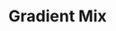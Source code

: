 ---
tag: m0166
codes:
- M166
title: Gradient Mix
long: Use `M166` to set a gradient that will be automatically updated as the Z position
  changes during a print. The gradient smoothly transitions from one virtual tool
  to another between the given starting and ending Z heights. Below the starting height
  the starting virtual tool fully applies, and above the ending height the ending
  virtual tool fully applies.
notes: Requires `MIXING_EXTRUDER` and `GRADIENT_MIX`.
parameters:
- tag: A
  optional: false
  description: Starting Z Height. (Use `Z` to set the Ending Z Height.)
  values:
  - tag: linear
    type: float
- tag: Z
  optional: false
  description: Ending Z Height. (Use `A` to set the Starting Z Height.)
  values:
  - tag: linear
    type: float
- tag: I
  optional: false
  description: Starting Virtual Tool. The Gradient begins with this tool-mix. Below
    the Starting Z Height the Starting Virtual Tool fully applies.
  values:
  - tag: index
    type: int
- tag: J
  optional: false
  description: Ending Virtual Tool. The Gradient transitions to this tool-mix as Z
    approaches the Ending Z Height. Above the Ending Z Height the Ending Virtual Tool
    fully applies.
  values:
  - tag: index
    type: int
- tag: S
  optional: true
  description: Enable / disable the gradient in manual mode. When using the tool index
    alias, tool-change commands determine whether or not the gradient is enabled.
  values:
  - tag: enable
    type: bool
- tag: T
  optional: true
  description: A tool index to reassign to the gradient. If no index is given, cancel
    the tool assignment.
  values:
  - tag: index
    type: int
example: 
examples:
- pre: Gradient for a tall vase
  post: In this example no tool index is assigned to the Gradient. So the Gradient
    is enabled using `M166 S1` and disabled with `M166 S0`.
  code: M166 A0 Z250 I0 J1 S1
- pre: Gradient as a Virtual Tool
  post: In this example the Gradient has been given a tool alias of 3. So the Gradient
    is selected with `T3`, and all other `Tn` commands will select a static mix.
  code:
  - M166 A0 Z250 I0 J1 T3
  - T3
- pre: To use the static mix stored in T0…
  code:
  - M166 T
  - T0
---